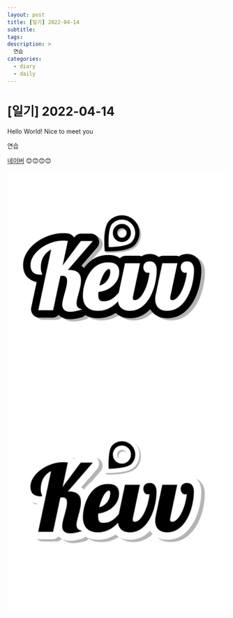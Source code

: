 ```yaml
---
layout: post
title: [일기] 2022-04-14
subtitle:
tags: 
description: >
  연습
categories:
  - diary
  - daily
---
```


# [일기] 2022-04-14

Hello World! Nice to meet you

연습

[네이버](https://naver.com)
😊😊😊😊

<div class="main_center">    
    <div><img src="/assets/img/diary/daily/220415/2.png" style="width: 600px; height: auto;"></div>
    <div><img src= "/assets/img/diary/daily/220415/3.png" style="width: 600px; height: auto;"></div>
</div>
<script>
    $(document).ready(function() {
        $('.main_center').slick({
            autoplay : true, /*자동으로 슬라이딩됨*/
            dots : true, /* 하단 점 버튼 */
            speed : 300 /* 이미지가 슬라이딩시 걸리는 시간 */,
            infinite : true,
            autoplaySpeed : 30000 /* 이미지가 다른 이미지로 넘어 갈때의 텀 */, 
            centerMode: true,
            centerPadding: '300',           
            arrows : true,
            slidesToShow : 1,
            slidesToScroll : 1,
            touchMove : true, /* 마우스 클릭으로 끌어서 슬라이딩 가능여부 */
            nextArrows : true, /* 넥스트버튼 */
            prevArrows : true,
            arrow : true, /*false면 좌우 버튼 없음, true면 좌우 버튼 보임*/
            fade : false
            
        });
    });
</script>
